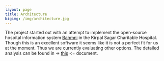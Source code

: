 ```yaml
---
layout: page
title: Architecture
bigimg: /img/architecture.jpg
---
```


The project started out with an attempt to implement the open-source hospital information
system [Bahmni](https://www.bahmni.org/) in the Kirpal Sagar Charitable Hospital.
Though this is an excellent software it seems like it is not a perfect fit for
us at the moment. Thus we are currently
evaluating other options. The detailed analysis can be found in
=> [this](https://docs.google.com/document/d/1lBj7tfwJ-yD2357xLcPFe4r8hHOCJ3Oe6r_rc0Pn8IQ/edit?usp=sharing) <=
document.

